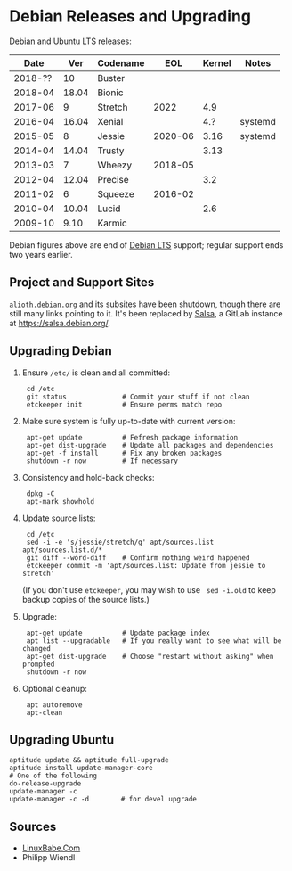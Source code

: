Debian Releases and Upgrading
=============================

[Debian][debrel] and Ubuntu LTS releases:

| Date    | Ver   | Codename | EOL      | Kernel | Notes
| --------|-------|----------|----------|--------|---------------
| 2018-?? | 10    | Buster   |          |        |
| 2018-04 | 18.04 | Bionic   |          |        |
| 2017-06 | 9     | Stretch  | 2022     | 4.9    |
| 2016-04 | 16.04 | Xenial   |          | 4.?    | systemd
| 2015-05 | 8     | Jessie   | 2020-06  | 3.16   | systemd
| 2014-04 | 14.04 | Trusty   |          | 3.13   |
| 2013-03 | 7     | Wheezy   | 2018-05  |        |
| 2012-04 | 12.04 | Precise  |          | 3.2    |
| 2011-02 | 6     | Squeeze  | 2016-02  |        |
| 2010-04 | 10.04 | Lucid    |          | 2.6    |
| 2009-10 |  9.10 | Karmic   |          |        |

Debian figures above are end of [Debian LTS] support; regular support
ends two years earlier.


Project and Support Sites
-------------------------

[`alioth.debian.org`] and its subsites have been shutdown, though
there are still many links pointing to it. It's been replaced by
[Salsa], a GitLab instance at <https://salsa.debian.org/>.


Upgrading Debian
----------------

1. Ensure `/etc/` is clean and all committed:

        cd /etc
        git status              # Commit your stuff if not clean
        etckeeper init          # Ensure perms match repo

2. Make sure system is fully up-to-date with current version:

        apt-get update          # Fefresh package information
        apt-get dist-upgrade    # Update all packages and dependencies
        apt-get -f install      # Fix any broken packages
        shutdown -r now         # If necessary

3. Consistency and hold-back checks:

        dpkg -C
        apt-mark showhold

4. Update source lists:

        cd /etc
        sed -i -e 's/jessie/stretch/g' apt/sources.list apt/sources.list.d/*
        git diff --word-diff    # Confirm nothing weird happened
        etckeeper commit -m 'apt/sources.list: Update from jessie to stretch'

    (If you don't use `etckeeper`, you may wish to use ` sed -i.old`
    to keep backup copies of the source lists.)

5. Upgrade:

        apt-get update          # Update package index
        apt list --upgradable   # If you really want to see what will be changed
        apt-get dist-upgrade    # Choose "restart without asking" when prompted
        shutdown -r now

6. Optional cleanup:

        apt autoremove
        apt-clean


Upgrading Ubuntu
----------------

    aptitude update && aptitude full-upgrade
    aptitude install update-manager-core
    # One of the following
    do-release-upgrade
    update-manager -c
    update-manager -c -d        # for devel upgrade


Sources
-------

* [LinuxBabe.Com](
https://www.linuxbabe.com/debian/upgrade-debian-8-jessie-to-debian-9-stretch)
* Philipp Wiendl



[Debian LTS]: https://wiki.debian.org/LTS
[Salsa]: https://wiki.debian.org/Salsa
[`alioth.debian.org`]: https://wiki.debian.org/Alioth/FAQ
[debrel]: https://wiki.debian.org/DebianReleases
